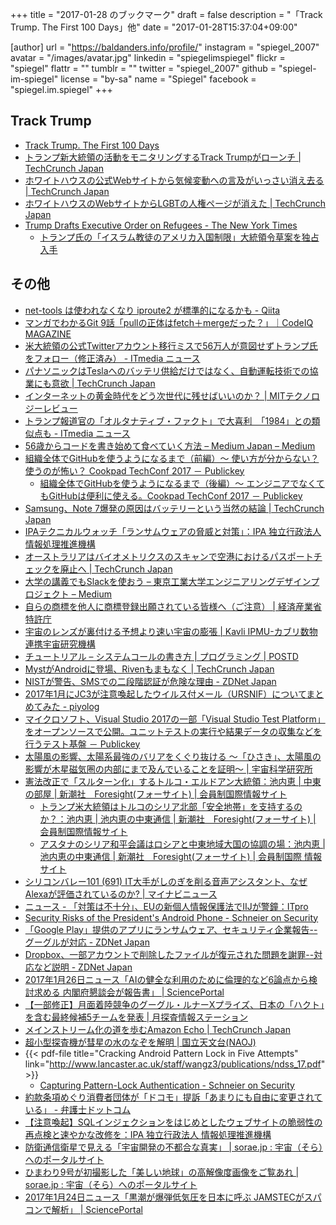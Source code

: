 +++
title = "2017-01-28 のブックマーク"
draft = false
description = "「Track Trump. The First 100 Days」他"
date = "2017-01-28T15:37:04+09:00"

[author]
  url = "https://baldanders.info/profile/"
  instagram = "spiegel_2007"
  avatar = "/images/avatar.jpg"
  linkedin = "spiegelimspiegel"
  flickr = "spiegel"
  flattr = ""
  tumblr = ""
  twitter = "spiegel_2007"
  github = "spiegel-im-spiegel"
  license = "by-sa"
  name = "Spiegel"
  facebook = "spiegel.im.spiegel"
+++

## Track Trump

- [Track Trump. The First 100 Days](http://www.track-trump.com/)
- [トランプ新大統領の活動をモニタリングするTrack Trumpがローンチ | TechCrunch Japan](https://jp.techcrunch.com/2017/01/22/20170120track-trump-will-compare-trumps-promises-to-policy-changes-in-the-first-100-days/)
- [ホワイトハウスの公式Webサイトから気候変動への言及がいっさい消え去る | TechCrunch Japan](https://jp.techcrunch.com/2017/01/21/20170120the-official-white-house-website-has-dropped-any-mention-of-climate-change/)
- [ホワイトハウスのWebサイトからLGBTの人権ページが消えた | TechCrunch Japan](https://jp.techcrunch.com/2017/01/21/20170120the-white-houses-lgbt-rights-page-has-disappeared/)
- [Trump Drafts Executive Order on Refugees - The New York Times](https://www.nytimes.com/interactive/2017/01/25/us/politics/document-Trump-EO-Draft-on-Refugees.html?_r=0)
    - [トランプ氏の「イスラム教徒のアメリカ入国制限」大統領令草案を独占入手](http://www.huffingtonpost.jp/2017/01/26/trump_n_14411830.html)

## その他

- [net-tools は使われなくなり iproute2 が標準的になるかも - Qiita](http://qiita.com/miyu/items/0cac69b6810dbbc56a9b)
- [マンガでわかるGit 9話「pullの正体はfetch＋mergeだった？」｜CodeIQ MAGAZINE](https://codeiq.jp/magazine/2017/01/48796/)
- [米大統領の公式Twitterアカウント移行ミスで56万人が意図せずトランプ氏をフォロー（修正済み） - ITmedia ニュース](http://www.itmedia.co.jp/news/articles/1701/22/news014.html)
- [パナソニックはTeslaへのバッテリ供給だけではなく、自動運転技術での協業にも意欲 | TechCrunch Japan](https://jp.techcrunch.com/2017/01/20/20170119panasonic-wants-to-expand-tesla-partnership-to-sensors-for-self-driving/)
- [インターネットの黄金時代をどう次世代に残せばいいのか？ | MITテクノロジーレビュー](https://www.technologyreview.jp/s/22020/the-internet-is-sick/)
- [トランプ報道官の「オルタナティブ・ファクト」で大喜利　「1984」との類似点も - ITmedia ニュース](http://www.itmedia.co.jp/news/articles/1701/24/news071.html)
- [56歳からコードを書き始めて食べていく方法 – Medium Japan – Medium](https://medium.com/japan/-37054b5dc8ce)
- [組織全体でGitHubを使うようになるまで（前編）～ 使い方が分からない？ 使うのが怖い？ Cookpad TechConf 2017 － Publickey](http://www.publickey1.jp/blog/17/github_cookpad_techconf_2017.html)
    - [組織全体でGitHubを使うようになるまで（後編）～ エンジニアでなくてもGitHubは便利に使える。Cookpad TechConf 2017 － Publickey](http://www.publickey1.jp/blog/17/github_githubcookpad_techconf_2017.html)
- [Samsung、Note 7爆発の原因はバッテリーという当然の結論 | TechCrunch Japan](https://jp.techcrunch.com/2017/01/23/20170122note-7-3/)
- [IPAテクニカルウォッチ「ランサムウェアの脅威と対策」：IPA 独立行政法人 情報処理推進機構](http://www.ipa.go.jp/security/technicalwatch/20170123.html)
- [オーストラリアはバイオメトリクスのスキャンで空港におけるパスポートチェックを廃止へ | TechCrunch Japan](https://jp.techcrunch.com/2017/01/24/20170123australia-airport/)
- [大学の講義でもSlackを使おう – 東京工業大学エンジニアリングデザインプロジェクト – Medium](https://medium.com/titech-eng-and-design/-37a666d6221f)
- [自らの商標を他人に商標登録出願されている皆様へ（ご注意） | 経済産業省 特許庁](http://www.jpo.go.jp/tetuzuki/t_shouhyou/shutsugan/tanin_shutsugan.htm)
- [宇宙のレンズが裏付ける予想より速い宇宙の膨張 | Kavli IPMU-カブリ数物連携宇宙研究機構](http://www.ipmu.jp/ja/20170127-H0LiCOW-H0)
- [チュートリアル – システムコールの書き方 | プログラミング | POSTD](http://postd.cc/kernel-dev-ep3/)
- [MystがAndroidに登場、Rivenもまもなく | TechCrunch Japan](https://jp.techcrunch.com/2017/01/27/20170126myst-arrives-on-android-riven-to-follow-soon/)
- [NISTが警告、SMSでの二段階認証が危険な理由 - ZDNet Japan](http://japan.zdnet.com/article/35095393/)
- [2017年1月にJC3が注意喚起したウイルス付メール（URSNIF）についてまとめてみた - piyolog](http://d.hatena.ne.jp/Kango/20170126/1485448026)
- [マイクロソフト、Visual Studio 2017の一部「Visual Studio Test Platform」をオープンソースで公開。ユニットテストの実行や結果データの収集などを行うテスト基盤 － Publickey](http://www.publickey1.jp/blog/17/visual_studio_2017visual_studio_test_platform.html)
- [太陽風の影響、太陽系最強のバリアをくぐり抜ける 〜「ひさき」、太陽風の影響が木星磁気圏の内部にまで及んでいることを証明〜 | 宇宙科学研究所](http://www.isas.jaxa.jp/topics/000832.html)
- [憲法改正で「スルターン化」するトルコ・エルドアン大統領：池内恵 | 中東の部屋 | 新潮社　Foresight(フォーサイト) | 会員制国際情報サイト](http://www.fsight.jp/articles/-/41950)
    - [トランプ米大統領はトルコのシリア北部「安全地帯」を支持するのか？：池内恵 | 池内恵の中東通信 | 新潮社　Foresight(フォーサイト) | 会員制国際情報サイト](http://www.fsight.jp/articles/-/41952)
    - [アスタナのシリア和平会議はロシアと中東地域大国の協調の場：池内恵 | 池内恵の中東通信 | 新潮社　Foresight(フォーサイト) | 会員制国際 情報サイト](http://www.fsight.jp/articles/-/41951)
- [シリコンバレー101 (691) IT大手がしのぎを削る音声アシスタント、なぜAlexaが評価されているのか? | マイナビニュース](http://news.mynavi.jp/column/svalley/691/)
- [ニュース - 「対策は不十分」、EUの新個人情報保護法でIIJが警鐘：ITpro](http://itpro.nikkeibp.co.jp/atcl/news/17/012500235/?rt=nocnt)
- [Security Risks of the President's Android Phone - Schneier on Security](https://www.schneier.com/blog/archives/2017/01/security_risks_13.html)
- [「Google Play」提供のアプリにランサムウェア、セキュリティ企業報告--グーグルが対応 - ZDNet Japan](http://japan.zdnet.com/article/35095576/)
- [Dropbox、一部アカウントで削除したファイルが復元された問題を謝罪--対応など説明 - ZDNet Japan](http://japan.zdnet.com/article/35095248/)
- [2017年1月26日ニュース「AIの健全な利用のために倫理的など6論点から検討求める 内閣府懇談会が報告書」 | SciencePortal](http://scienceportal.jst.go.jp/news/newsflash_review/newsflash/2017/01/20170126_01.html)
- [【一部修正】月面着陸競争のグーグル・ルナーXプライズ、日本の「ハクト」を含む最終候補5チームを発表 | 月探査情報ステーション](http://moonstation.jp/blog/lunarexp/hakuto/hakuto-selected-as-five-final-finalists-for-google-lunar-x-prize)
- [メインストリーム化の道を歩むAmazon Echo | TechCrunch Japan](https://jp.techcrunch.com/2017/01/26/20170125the-amazon-echo-is-having-its-mainstream-moment/)
- [超小型探査機が彗星の水のなぞを解明 | 国立天文台(NAOJ)](http://www.nao.ac.jp/news/science/2017/20170124-procyon.html)
- {{< pdf-file title="Cracking Android Pattern Lock in Five Attempts" link="http://www.lancaster.ac.uk/staff/wangz3/publications/ndss_17.pdf" >}}
    - [Capturing Pattern-Lock Authentication - Schneier on Security](https://www.schneier.com/blog/archives/2017/01/capturing_patte.html)
- [約款条項めぐり消費者団体が「ドコモ」提訴「あまりにも自由に変更されている」 - 弁護士ドットコム](https://www.bengo4.com/internet/n_5622/)
- [【注意喚起】SQLインジェクションをはじめとしたウェブサイトの脆弱性の再点検と速やかな改修を：IPA 独立行政法人 情報処理推進機構](http://www.ipa.go.jp/security/announce/website_vuln.html)
- [防衛通信衛星で見える「宇宙開発の不都合な真実」 | sorae.jp : 宇宙（そら）へのポータルサイト](http://sorae.jp/02/2017_01_25_xband.html)
- [ひまわり9号が初撮影した「美しい地球」の高解像度画像をご覧あれ | sorae.jp : 宇宙（そら）へのポータルサイト](http://sorae.jp/10/2017_01_25_hi.html)
- [2017年1月24日ニュース「黒潮が爆弾低気圧を日本に呼ぶ JAMSTECがスパコンで解析」 | SciencePortal](http://scienceportal.jst.go.jp/news/newsflash_review/newsflash/2017/01/20170124_01.html)
